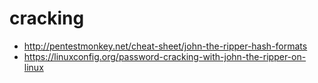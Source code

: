 # cracking


* http://pentestmonkey.net/cheat-sheet/john-the-ripper-hash-formats
* https://linuxconfig.org/password-cracking-with-john-the-ripper-on-linux
